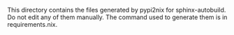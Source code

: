 This directory contains the files generated by pypi2nix for
sphinx-autobuild. Do not edit any of them manually.
The command used to generate them is in requirements.nix.
